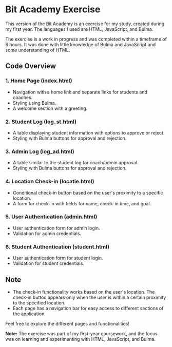# Bit Academy Exercise

This version of the Bit Academy is an exercise for my study, created during my first year. The languages I used are HTML, JavaScript, and Bulma.

The exercise is a work in progress and was completed within a timeframe of 6 hours. It was done with little knowledge of Bulma and JavaScript and some understanding of HTML.

## Code Overview

### 1. Home Page (index.html)
- Navigation with a home link and separate links for students and coaches.
- Styling using Bulma.
- A welcome section with a greeting.

### 2. Student Log (log_st.html)
- A table displaying student information with options to approve or reject.
- Styling with Bulma buttons for approval and rejection.

### 3. Admin Log (log_ad.html)
- A table similar to the student log for coach/admin approval.
- Styling with Bulma buttons for approval and rejection.

### 4. Location Check-in (locatie.html)
- Conditional check-in button based on the user's proximity to a specific location.
- A form for check-in with fields for name, check-in time, and goal.

### 5. User Authentication (admin.html)
- User authentication form for admin login.
- Validation for admin credentials.

### 6. Student Authentication (student.html)
- User authentication form for student login.
- Validation for student credentials.

## Note

- The check-in functionality works based on the user's location. The check-in button appears only when the user is within a certain proximity to the specified location.
- Each page has a navigation bar for easy access to different sections of the application.

Feel free to explore the different pages and functionalities!

**Note:** The exercise was part of my first-year coursework, and the focus was on learning and experimenting with HTML, JavaScript, and Bulma.

